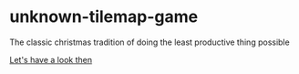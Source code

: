 # unknown-tilemap-game
The classic christmas tradition of doing the least productive thing possible

[Let's have a look then](https://marcusedwardhaslam.github.io/unknown-tilemap-game/)
